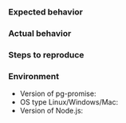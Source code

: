 ### Expected behavior


### Actual behavior


### Steps to reproduce


### Environment

* Version of pg-promise:
* OS type Linux/Windows/Mac:
* Version of Node.js:

